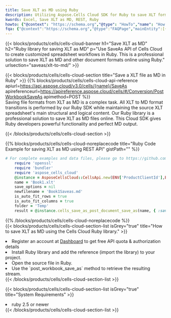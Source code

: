 ```yaml
---
title: Save XLT as MD using Ruby 
description: Utilizing Aspose.Cells Cloud SDK for Ruby to save XLT format file as MD format file. 
kwords: Excel, Save XLT as MD, REST, Ruby
howto: {"@context": "https://schema.org","@type": "HowTo","name": "How to save XLT as MD using the Cells Cloud Ruby library.","description": "How to save XLT as MD using the Cells Cloud Ruby library.","image": {"@type": "ImageObject"},"url": "/ruby/saveas/xlt-to-md/","step": [{ "@type": "HowToStep","name": "How to save XLT as MD using the Cells Cloud Ruby library. step 1", "image": {"@type": "ImageObject",},"url": "/ruby/saveas/xlt-to-md/","text": "Register an account at <a href='https://dashboard.aspose.cloud/'>Dashboard</a> to get free API quota & authorization details",},{ "@type": "HowToStep","name": "How to save XLT as MD using the Cells Cloud Ruby library. step 1", "image": {"@type": "ImageObject",},"url": "/ruby/saveas/xlt-to-md/","text": "Install Ruby library and add the reference (import the library) to your project.",},{ "@type": "HowToStep","name": "How to save XLT as MD using the Cells Cloud Ruby library. step 1", "image": {"@type": "ImageObject",},"url": "/ruby/saveas/xlt-to-md/","text": "Open the source file in Ruby.",},{ "@type": "HowToStep","name": "How to save XLT as MD using the Cells Cloud Ruby library. step 1", "image": {"@type": "ImageObject",},"url": "/ruby/saveas/xlt-to-md/","text": "Use the `post_workbook_save_as` method to retrieve the resulting stream.",}, ],"supply": {"@type": "HowToSupply","name": "document"},"tool": [{"@type": "HowToTool","name": "RubyMine, Visual Studio Code, Aptana Studio, NetBeans"},{"@type": "HowToTool","name": "Aspose Cells"}],"totalTime": "PT6M"}
fqa: {"@context":"https://schema.org","@type":"FAQPage","mainEntity":[{"@type":"Question","name":"Why save file as other formats file in C# using REST API?","acceptedAnswer":{"@type":"Answer","text":"Documents are encoded in many ways, and some files may be incompatible with the software you use. To open and read such files, just save them as appropriate file formats.<br/><ol><li>Install .NET SDK and add the reference (import the library) to your project.</li><li>Open the source file in C# using REST API.</li><li>Call the PostWorkbookSaveAsRequest() method, passing an output filename with required extension.</li><li>Get the result of save as a separate file.</li></ol>"}},{"@type":"Question","name":"What file formats can I save as with your C# library?","acceptedAnswer":{"@type":"Answer","text":"We support a variety of file formats for conversion using .NET library, including XLSX, Excel, xls , PDF, CSV, HTML, Markdown, XML, PNG, JPG, TIFF, Json, TXT and many more."}},{"@type":"Question","name":"What is the maximum allowed file size for conversion using this .NET library?","acceptedAnswer":{"@type":"Answer","text":"There are no file size limits for format conversions using .NET library."}}]}
---
```



{{< blocks/products/cells/cells-cloud-banner h1="Save XLT as MD" h2="Ruby library for saving XLT as MD" p="Use SaveAs API of Cells Cloud to create customized spreadsheet workflows in Ruby. This is a professional solution to save XLT as MD and other document formats online using Ruby." urlsection="saveas/xlt-to-md/" >}}

{{< blocks/products/cells/cells-cloud-section  title="Save a XLT file as MD in Ruby" >}}
{{% blocks/products/cells/cells-cloud-api-reference  apiurl=https://api.aspose.cloud/v3.0/cells/{name}/SaveAs  apireferenceurl=https://apireference.aspose.cloud/cells/#/Conversion/PostWorkbookSaveAs  apimethod=POST %}}
<br/>
Saving file formats from XLT as MD is a complex task. All XLT to MD format transitions is performed by our Ruby SDK while maintaining the source XLT spreadsheet's main structural and logical content. Our Ruby library is a professional solution to save XLT as MD files online. This Cloud SDK gives Ruby developers powerful functionality and perfect MD output.

{{< /blocks/products/cells/cells-cloud-section >}}

{{% blocks/products/cells/cells-cloud-noreplacecode title="Ruby Code Example for saving XLT as MD using REST API" gistPath="" %}}
  
```ruby
# For complete examples and data files, please go to https://github.com/aspose-cells-cloud/aspose-cells-cloud-ruby/
    require 'openssl'
    require 'bundler'
    require 'aspose_cells_cloud'
    @instance = AsposeCellsCloud::CellsApi.new(ENV['ProductClientId'],ENV['ProductClientSecret'])
    name = 'Book1.xlt'
    save_options = nil
    newfilename = 'Book1Saveas.md'
    is_auto_fit_rows = true
    is_auto_fit_columns = true
    folder = 'Temp'
    result = @instance.cells_save_as_post_document_save_as(name, { :save_options=>save_options, :newfilename=>(folder+"/"+newfilename), :is_auto_fit_rows=>is_auto_fit_rows, :is_auto_fit_columns=>is_auto_fit_columns, :folder=>folder})
```
  
{{% /blocks/products/cells/cells-cloud-noreplacecode  %}}
<br/>
{{< blocks/products/cells/cells-cloud-section-list isGrey="true"  title="How to save XLT as MD using the Cells Cloud Ruby library." >}}
<li>Register an account at <a href="https://dashboard.aspose.cloud/">Dashboard</a> to get free API quota & authorization details</li>
<li>Install Ruby library and add the reference (import the library) to your project.</li>
<li>Open the source file in Ruby.</li>
<li>Use the `post_workbook_save_as` method to retrieve the resulting stream.</li>
{{< /blocks/products/cells/cells-cloud-section-list >}}

{{< blocks/products/cells/cells-cloud-section-list isGrey="true"  title="System Requirements" >}}
<li>ruby 2.5 or newer</li>
{{< /blocks/products/cells/cells-cloud-section-list >}}
